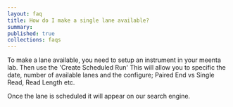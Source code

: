 ```yaml
---
layout: faq
title: How do I make a single lane available?
summary:
published: true
collections: faqs
---
```


To make a lane available, you need to setup an instrument in your meenta lab. Then use the 'Create Scheduled Run' This will allow you to specific the date, number of available lanes and the configure; Paired End vs Single Read, Read Length etc.

Once the lane is scheduled it will appear on our search engine.

